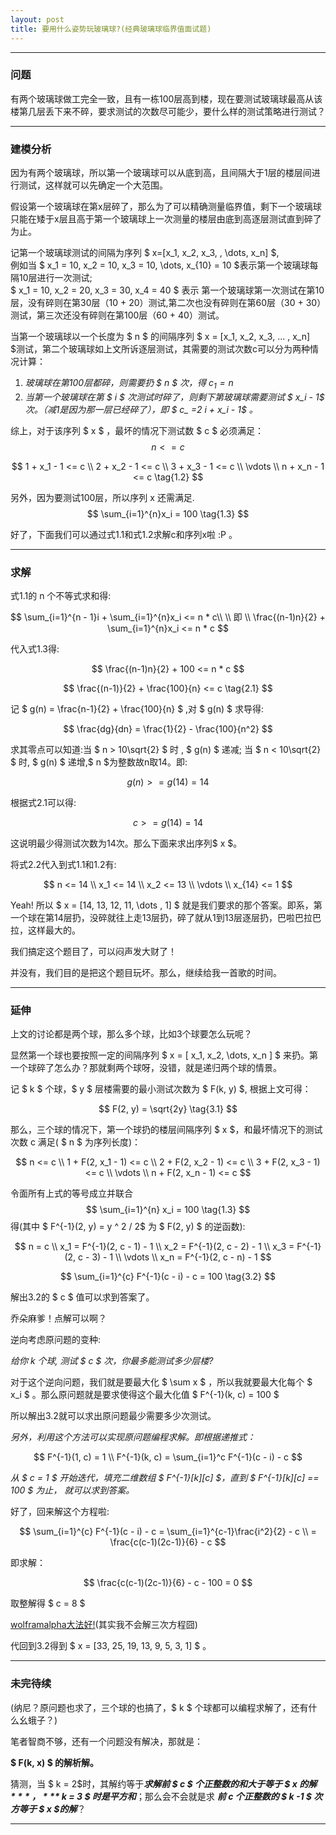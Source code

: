 ```yaml
---
layout: post
title: 要用什么姿势玩玻璃球?(经典玻璃球临界值面试题)
---
```


***
### 问题 ###
有两个玻璃球做工完全一致，且有一栋100层高到楼，现在要测试玻璃球最高从该楼第几层丢下来不碎，要求测试的次数尽可能少，要什么样的测试策略进行测试？  

***
### 建模分析 ###
因为有两个玻璃球，所以第一个玻璃球可以从底到高，且间隔大于1层的楼层间进行测试，这样就可以先确定一个大范围。

假设第一个玻璃球在第x层碎了，那么为了可以精确测量临界值，剩下一个玻璃球只能在矮于x层且高于第一个玻璃球上一次测量的楼层由底到高逐层测试直到碎了为止。

记第一个玻璃球测试的间隔为序列 $ x=[x_1, x_2, x_3,  , \dots, x_n] $,  
例如当 $ x_1 = 10, x_2 = 10, x_3 = 10, \dots, x_{10} = 10 $表示第一个玻璃球每隔10层进行一次测试;  
$ x_1 = 10, x_2 = 20, x_3 = 30, x_4 = 40 $ 表示 第一个玻璃球第一次测试在第10层，没有碎则在第30层（10 + 20）测试,第二次也没有碎则在第60层（30 + 30）测试，第三次还没有碎则在第100层（60 + 40）测试。  


当第一个玻璃球以一个长度为 $ n $ 的间隔序列 $ x = [x_1, x_2, x_3, ... , x_n] $测试，第二个玻璃球如上文所诉逐层测试，其需要的测试次数c可以分为两种情况计算：  
1. *玻璃球在第100层都碎，则需要扔 $ n $ 次，得 $c_ 1= n$*
2. *当第一个玻璃球在第 $ i $ 次测试时碎了，则剩下第玻璃球需要测试 $ x_i - 1$ 次。（减1是因为那一层已经碎了），即 $ c_ =2 i + x_i - 1$ 。*

综上，对于该序列 $ x $ ，最坏的情况下测试数 $ c $ 必须满足：
$$
n <= c \tag{1.1}
$$

$$
1 + x_1 - 1 <= c \\
2 + x_2 - 1 <= c \\
3 + x_3 - 1 <= c \\
\vdots \\
n + x_n - 1 <= c \tag{1.2}
$$


另外，因为要测试100层，所以序列 x 还需满足.  
$$
\sum_{i=1}^{n}x_i = 100 \tag{1.3}
$$


好了，下面我们可以通过式1.1和式1.2求解c和序列x啦 :P 。  



***

### 求解 ###

式1.1的 n 个不等式求和得:  


$$
\sum_{i=1}^{n - 1}i + \sum_{i=1}^{n}x_i <= n * c\\
\\
即
\\
\frac{(n-1)n}{2} + \sum_{i=1}^{n}x_i <= n * c
$$


代入式1.3得:  


$$
\frac{(n-1)n}{2} + 100 <= n * c
$$

$$
\frac{(n-1)}{2} + \frac{100}{n} <= c \tag{2.1}
$$


记 $ g(n) = \frac{n-1}{2} + \frac{100}{n} $ ,对 $ g(n) $ 求导得:  


$$
\frac{dg}{dn} = \frac{1}{2} - \frac{100}{n^2}
$$


求其零点可以知道:当 $ n > 10\sqrt{2} $ 时  , $  g(n) $ 递减; 当 $  n < 10\sqrt{2} $ 时, $ g(n) $ 递增,$ n $为整数故n取14。即:  


$$
g(n) >= g(14) = 14
$$



根据式2.1可以得:  


$$
c >= g(14) = 14 \tag{2.2}
$$


这说明最少得测试次数为14次。那么下面来求出序列$ x $。  

将式2.2代入到式1.1和1.2有:  


$$
n <= 14 \\
x_1 <= 14 \\
x_2 <= 13 \\
\vdots \\
x_{14} <= 1
$$


Yeah! 所以 $ x = [14, 13, 12, 11, \dots , 1] $ 就是我们要求的那个答案。即系，第一个球在第14层扔，没碎就往上走13层扔，碎了就从1到13层逐层扔，巴啦巴拉巴拉，这样最大的。

我们搞定这个题目了，可以闷声发大财了！

并没有，我们目的是把这个题目玩坏。那么，继续给我一首歌的时间。

***

### 延伸 ###

上文的讨论都是两个球，那么多个球，比如3个球要怎么玩呢？

显然第一个球也要按照一定的间隔序列 $ x = [ x_1, x_2, \dots, x_n ] $ 来扔。第一个球碎了怎么办？那就剩两个球呀，没错，就是递归两个球的情景。

记 $ k $ 个球，$ y $ 层楼需要的最小测试次数为 $ F(k, y) $, 根据上文可得：  


$$
F(2, y) = \sqrt{2y} \tag{3.1}
$$


那么，三个球的情况下，第一个球扔的楼层间隔序列 $ x $，和最坏情况下的测试次数 c 满足( $ n $ 为序列长度)：  


$$
n <= c \\
1 + F(2, x_1 - 1) <= c \\
2 + F(2, x_2 - 1) <= c \\
3 + F(2, x_3 - 1) <= c \\
\vdots \\
n + F(2, x_n - 1) <= c 
$$


令面所有上式的等号成立并联合
$$
\sum_{i=1}^{n} x_i = 100 \tag{1.3} 
$$
得(其中 $ F^{-1}(2, y) =  y ^ 2 / 2$ 为 $ F(2, y) $ 的逆函数):


$$
n = c \\
x_1 = F^{-1}(2, c - 1) - 1 \\
x_2 = F^{-1}(2, c - 2) - 1 \\
x_3 = F^{-1}(2, c - 3) - 1 \\
\vdots \\
x_n = F^{-1}(2, c - n) - 1
$$

$$
\sum_{i=1}^{c} F^{-1}(c - i) - c = 100 \tag{3.2}
$$




解出3.2的 $ c $ 值可以求到答案了。

乔朵麻爹！点解可以啊？

逆向考虑原问题的变种:  

*给你 $k$ 个球, 测试 $ c $ 次，你最多能测试多少层楼?*

对于这个逆向问题，我们就是要最大化 $ \sum x $ ，所以我就要最大化每个 $ x_i $ 。那么原问题就是要求使得这个最大化值      $ F^{-1}(k, c) = 100 $

所以解出3.2就可以求出原问题最少需要多少次测试。

*另外，利用这个方法可以实现原问题编程求解。即根据递推式：*  


$$
F^{-1}(1, c) = 1 \\
F^{-1}(k, c) = \sum_{i=1}^c F^{-1}(c - i) - c
$$


*从 $  c = 1 $ 开始迭代，填充二维数组 $ F^{-1}[k][c] $，直到 $ F^{-1}[k][c] == 100 $ 为止， 就可以求到答案。*

好了，回来解这个方程啦:  


$$
\sum_{i=1}^{c} F^{-1}(c - i) - c 
= \sum_{i=1}^{c-1}\frac{i^2}{2} - c \\
= \frac{c(c-1)(2c-1)}{6} - c
$$


即求解：	


$$
\frac{c(c-1)(2c-1)}{6} - c - 100 = 0
$$


取整解得 $ c = 8 $ 

[wolframalpha大法好!](https://www.wolframalpha.com/input/?i=x(x-1)(2x+-+1)%2F6+-+x+-+100+%3D+0)(其实我不会解三次方程囧)

代回到3.2得到 $ x = [33, 25, 19, 13, 9, 5, 3, 1] $ 。



***



### 未完待续

(纳尼？原问题也求了，三个球的也搞了，$ k $ 个球都可以编程求解了，还有什么幺蛾子？)

笔者智商不够，还有一个问题没有解决，那就是：

 **$ F(k, x) $ 的解析解。**

猜测，当 $ k = 2$时，其解约等于***求解前 $ c $ 个正整数的和大于等于 $ x $的解***，***$ k = 3 $ 时是平方和***；那么会不会就是求 ***前 $c$ 个正整数的 $ k -1 $ 次方等于 $ x $的解***？



***



